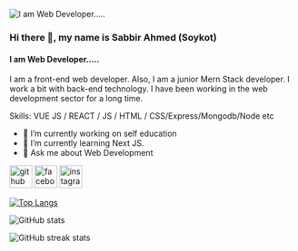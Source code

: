 ![I am Web Developer.....](https://i.ibb.co/gz2n8dH/Purple-Abstract-Graphic-Design-Linked-In-Article-Cover-Image.png)
### Hi there 👋, my name is Sabbir Ahmed (Soykot)
#### I am Web Developer.....

I am a front-end web developer. Also, I am a junior Mern Stack developer. I work a bit with back-end technology. I have been working in the web development sector for a long time.

Skills: VUE JS / REACT / JS / HTML / CSS/Express/Mongodb/Node etc

- 🔭 I’m currently working on self education 
- 🌱 I’m currently learning Next JS. 
- 💬 Ask me about Web Development 


[<img src='https://cdn.jsdelivr.net/npm/simple-icons@3.0.1/icons/github.svg' alt='github' height='40'>](https://github.com/https://github.com/ares-oykot)  [<img src='https://cdn.jsdelivr.net/npm/simple-icons@3.0.1/icons/facebook.svg' alt='facebook' height='40'>](https://www.facebook.com/https://www.facebook.com/rock.soykot.5?mibextid=ZbWKwL)  [<img src='https://cdn.jsdelivr.net/npm/simple-icons@3.0.1/icons/instagram.svg' alt='instagram' height='40'>](https://www.instagram.com/https://www.facebook.com/rock.soykot.5?mibextid=ZbWKwL/)  

[![Top Langs](https://github-readme-stats.vercel.app/api/top-langs/?username=https://github.com/ares-oykot)](https://github.com/anuraghazra/github-readme-stats)

![GitHub stats](https://github-readme-stats.vercel.app/api?username=https://github.com/ares-oykot&show_icons=true)  

![GitHub streak stats](https://streak-stats.demolab.com/?user=https://github.com/ares-oykot)  

